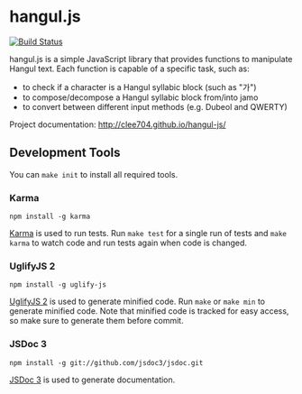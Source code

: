 hangul.js
=========
[![Build Status](https://secure.travis-ci.org/clee704/hangul-js.png?branch=master) ](http://travis-ci.org/clee704/hangul-js)

hangul.js is a simple JavaScript library that provides functions to manipulate
Hangul text. Each function is capable of a specific task, such as:

* to check if a character is a Hangul syllabic block (such as "가")
* to compose/decompose a Hangul syllabic block from/into jamo
* to convert between different input methods (e.g. Dubeol and QWERTY)

Project documentation: <http://clee704.github.io/hangul-js/>

Development Tools
-----------------
You can `make init` to install all required tools.

### Karma

    npm install -g karma

[Karma](http://karma-runner.github.io/) is used to run tests. Run `make test`
for a single run of tests and `make karma` to watch code and run tests again
when code is changed.

### UglifyJS 2

    npm install -g uglify-js

[UglifyJS 2](https://github.com/mishoo/UglifyJS2) is used to generate minified
code. Run `make` or `make min` to generate minified code. Note that minified
code is tracked for easy access, so make sure to generate them before commit.

### JSDoc 3

    npm install -g git://github.com/jsdoc3/jsdoc.git

[JSDoc 3](https://github.com/jsdoc3/jsdoc) is used to generate documentation.

